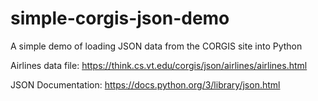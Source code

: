 # simple-corgis-json-demo
A simple demo of loading JSON data from the CORGIS site into Python

Airlines data file: <https://think.cs.vt.edu/corgis/json/airlines/airlines.html>

JSON Documentation: <https://docs.python.org/3/library/json.html>

